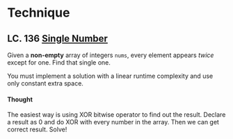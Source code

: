 # Technique

## LC. 136 [Single Number](https://leetcode.cn/problems/single-number/)

Given a **non-empty** array of integers `nums`, every element appears *twice* except for one. Find that single one.

You must implement a solution with a linear runtime complexity and use only constant extra space.

#### Thought

The easiest way is using XOR bitwise operator to find out the result. Declare a result as 0 and do XOR with every number in the array. Then we can get correct result. Solve!

